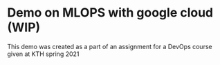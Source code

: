 # Demo on MLOPS with google cloud (WIP)
This demo was created as a part of an assignment for a DevOps course given at KTH spring 2021
